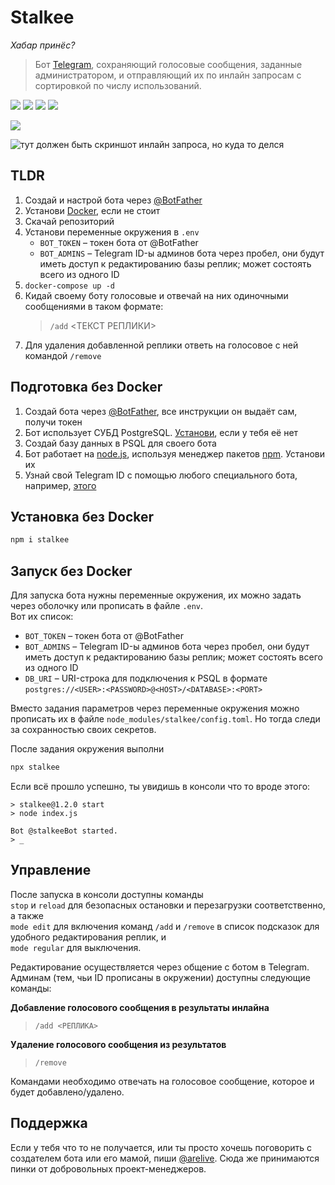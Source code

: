 # Stalkee
*Хабар принёс?*

> Бот [Telegram](https://telegram.org), сохраняющий голосовые сообщения, заданные администратором, и отправляющий их по инлайн запросам с сортировкой по числу использований.

![](https://img.shields.io/tokei/lines/github/arebaka/stalkee)
![](https://img.shields.io/github/repo-size/arebaka/stalkee)
![](https://img.shields.io/npm/v/stalkee)
![](https://img.shields.io/codefactor/grade/github/arebaka/stalkee)

![](https://img.shields.io/badge/Russian-100%25-brightgreen)

![тут должен быть скриншот инлайн запроса, но куда то делся](https://user-images.githubusercontent.com/36796676/127343858-474b275f-ab45-4a23-9c96-b118f4d389d1.png)

## TLDR
1. Создай и настрой бота через [@BotFather](https://t.me/BotFather)
2. Установи [Docker](https://www.docker.com), если не стоит
3. Скачай репозиторий
4. Установи переменные окружения в `.env`
	- `BOT_TOKEN` – токен бота от @BotFather
	- `BOT_ADMINS` – Telegram ID-ы админов бота через пробел, они будут иметь доступ к редактированию базы реплик; может состоять всего из одного ID
5. `docker-compose up -d`
6. Кидай своему боту голосовые и отвечай на них одиночными сообщениями в таком формате:
	> `/add` <ТЕКСТ РЕПЛИКИ>
7.  Для удаления добавленной реплики ответь на голосовое с ней командой `/remove`

## Подготовка без Docker
1. Создай бота через [@BotFather](https://t.me/BotFather), все инструкции он выдаёт сам, получи токен
2. Бот использует СУБД PostgreSQL. [Установи](https://www.postgresql.org/download/), если у тебя её нет
3. Создай базу данных в PSQL для своего бота
4. Бот работает на [node.js](https://npmjs.com/package/node), используя менеджер пакетов [npm](https://www.npmjs.com). Установи их
5. Узнай свой Telegram ID с помощью любого специального бота, например, [этого](https://t.me/myidbot)

## Установка без Docker
```bash
npm i stalkee
```

## Запуск без Docker
Для запуска бота нужны переменные окружения,
их можно задать через оболочку или прописать в файле `.env`.  
Вот их список:

- `BOT_TOKEN` – токен бота от @BotFather
- `BOT_ADMINS` – Telegram ID-ы админов бота через пробел, они будут иметь доступ к редактированию базы реплик; может состоять всего из одного ID
- `DB_URI` – URI-строка для подключения к PSQL в формате `postgres://<USER>:<PASSWORD>@<HOST>/<DATABASE>:<PORT>`

Вместо задания параметров через переменные окружения
можно прописать их в файле `node_modules/stalkee/config.toml`.
Но тогда следи за сохранностью своих секретов.

После задания окружения выполни
```bash
npx stalkee
```

Если всё прошло успешно, ты увидишь в консоли что то вроде этого:
```
> stalkee@1.2.0 start
> node index.js

Bot @stalkeeBot started.
> _
```

## Управление
После запуска в консоли доступны команды  
`stop` и `reload` для безопасных остановки и перезагрузки соответственно, а также  
`mode edit` для включения команд `/add` и `/remove` в список подсказок для удобного редактирования реплик, и  
`mode regular` для выключения.

Редактирование осуществляется через общение с ботом в Telegram.
Админам (тем, чьи ID прописаны в окружении) доступны следующие команды:

**Добавление голосового сообщения в результаты инлайна**
> `/add <РЕПЛИКА>`

**Удаление голосового сообщения из результатов**
> `/remove`

Командами необходимо отвечать на голосовое сообщение, которое и будет добавлено/удалено.

## Поддержка
Если у тебя что то не получается, или ты просто хочешь поговорить с создателем бота или его мамой,
пиши [@arelive](https://t.me/arelive).
Сюда же принимаются пинки от добровольных проект-менеджеров.
